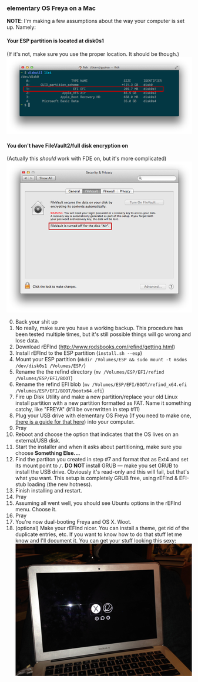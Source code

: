 ### elementary OS Freya on a Mac

**NOTE**: I'm making a few assumptions about the way your computer is set up. Namely:

#### Your ESP partition is located at disk0s1
(If it's not, make sure you use the proper location. It should be though.)
![wheres-esp](img/wheres-esp.png)

#### You don't have FileVault2/full disk encryption on
(Actually this *should* work with FDE on, but it's more complicated)
![no-fde](img/no-fde.png)

0. Back your shit up
0. No really, make sure you have a working backup. This procedure has been tested multiple times, but it's still possible things will go wrong and lose data.
1. Download rEFInd (http://www.rodsbooks.com/refind/getting.html)
2. Install rEFInd to the ESP partition (`install.sh --esp`)
3. Mount your ESP partition (`mkdir /Volumes/ESP && sudo mount -t msdos /dev/disk0s1 /Volumes/ESP/`)
4. Rename the the refind directory (`mv /Volumes/ESP/EFI/refind /Volumes/ESP/EFI/BOOT`)
5. Rename the refind EFI blob (`mv /Volumes/ESP/EFI/BOOT/refind_x64.efi /Volumes/ESP/EFI/BOOT/bootx64.efi`)
6. Fire up Disk Utility and make a new partition/replace your old Linux install partition with a new partition formatted as FAT. Name it something catchy, like "FREYA" (it'll be overwritten in step #11)
7. Plug your USB drive with elementary OS Freya (If you need to make one, [there is a guide for that here](https://github.com/aroman/freya-on-a-mac/tree/master/iso-to-usb)) into your computer.
8. Pray
9. Reboot and choose the option that indicates that the OS lives on an external/USB disk.
10. Start the installer and when it asks about partitioning, make sure you choose **Something Else...**.
11. Find the partiton you created in step #7 and format that as Ext4 and set its mount point to `/`. **DO NOT** install GRUB — make you set GRUB to install the USB drive. Obviously it's read-only and this will fail, but that's what you want. This setup is completely GRUB free, using rEFInd & EFI-stub loading (the new hotness).
12. Finish installing and restart.
13. Pray
14. Assuming all went well, you should see Ubuntu options in the rEFInd menu. Choose it.
15. Pray
16. You're now dual-booting Freya and OS X. Woot.
17. (optional) Make your rEFInd nicer. You can install a theme, get rid of the duplicate entries, etc. If you want to know how to do that stuff let me know and I'll document it. You can get your stuff looking this sexy:
![no-fde](img/finished-product.jpg)

